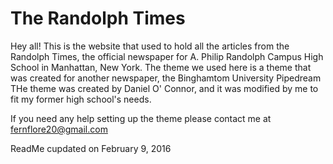 # The Randolph Times
Hey all!
This is the website that used to hold all the articles from the Randolph Times, the official newspaper for A. Philip Randolph Campus
High School in Manhattan, New York. The theme we used here is a theme that was created for another newspaper, the Binghamtom University Pipedream
THe theme was created by Daniel O' Connor, and it was modified by me to fit my former high school's needs.

If you need any help setting up the theme please contact me at fernflore20@gmail.com

ReadMe cupdated on February 9, 2016
